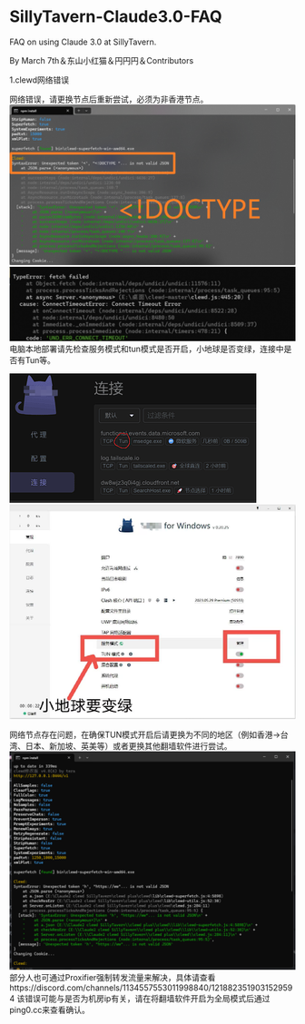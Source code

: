 # SillyTavern-Claude3.0-FAQ
FAQ on using Claude 3.0 at SillyTavern.

By March 7th＆东山小红猫＆円円円＆Contributors

1.clewd网络错误

网络错误，请更换节点后重新尝试，必须为非香港节点。
![image](pic/1.PNG)
![image](pic/2.PNG)
电脑本地部署请先检查服务模式和tun模式是否开启，小地球是否变绿，连接中是否有Tun等。

![image](pic/3.PNG)
![image](pic/4.png)

网络节点存在问题，在确保TUN模式开启后请更换为不同的地区（例如香港->台湾、日本、新加坡、英美等）或者更换其他翻墙软件进行尝试。
![image](pic/5.png)
部分人也可通过Proxifier强制转发流量来解决，具体请查看https://discord.com/channels/1134557553011998840/1218823519031529594
该错误可能与是否为机房ip有关，请在将翻墙软件开启为全局模式后通过ping0.cc来查看确认。
